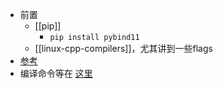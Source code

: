 - 前置
  - [[pip]]
    - `pip install pybind11`
  - [[linux-cpp-compilers]]，尤其讲到一些flags
- [参考](https://zhuanlan.zhihu.com/p/215078395)
- 编译命令等在 [这里](compile.sh)